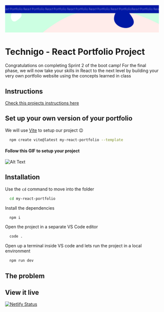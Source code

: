 <h1 align="center">
  <a href="">
    <img src="/react-p.svg" alt="Project Banner Image">
  </a>
</h1>

# Technigo - React Portfolio Project

Congratulations on completing Sprint 2 of the boot camp! For the final phase, we will now take your skills in React to the next level by building your very own portfolio website using the concepts learned in class

## Instructions

[Check this projects instructions here](https://github.com/Technigo/project-portfolio/blob/main/instructions.md)

## Set up your own version of your portfolio

We will use [Vite](https://vitejs.dev/guide/) to setup our project 😉

```bash
  npm create vite@latest my-react-portfolio --template
```

#### Follow this GIF to setup your project

![Alt Text](https://res.cloudinary.com/dfkxydgqg/image/upload/v1691073155/WEB/Sprint-2/week-8/vite-react_vjp0ep.gif)

## Installation

Use the `cd` command to move into the folder

```bash
  cd my-react-portfolio
```

Install the dependencies

```bash
  npm i
```

Open the project in a separate VS Code editor

```bash
  code .
```

Open up a terminal inside VS code and lets run the project in a local environment

```bash
  npm run dev
```

## The problem

## View it live

[![Netlify Status](https://api.netlify.com/api/v1/badges/0b243f6d-7544-4a2e-86ca-417d353add22/deploy-status)](https://app.netlify.com/sites/sofias-portfolio/deploys)
